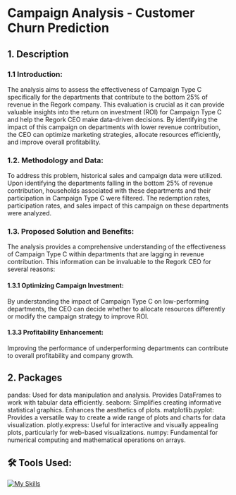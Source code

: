 # Campaign Analysis - Customer Churn Prediction

## 1. Description
### 1.1 Introduction:
The analysis aims to assess the effectiveness of Campaign Type C specifically for the departments that contribute to the bottom 25% of revenue in the Regork company. This evaluation is crucial as it can provide valuable insights into the return on investment (ROI) for Campaign Type C and help the Regork CEO make data-driven decisions. By identifying the impact of this campaign on departments with lower revenue contribution, the CEO can optimize marketing strategies, allocate resources efficiently, and improve overall profitability.

### 1.2. Methodology and Data:
To address this problem, historical sales and campaign data were utilized. Upon identifying the departments falling in the bottom 25% of revenue contribution, households associated with these departments and their participation in Campaign Type C were filtered. The redemption rates, participation rates, and sales impact of this campaign on these departments were analyzed.

### 1.3. Proposed Solution and Benefits:
The analysis provides a comprehensive understanding of the effectiveness of Campaign Type C within departments that are lagging in revenue contribution. This information can be invaluable to the Regork CEO for several reasons:

#### 1.3.1 Optimizing Campaign Investment: 
By understanding the impact of Campaign Type C on low-performing departments, the CEO can decide whether to allocate resources differently or modify the campaign strategy to improve ROI.

#### 1.3.3 Profitability Enhancement:
Improving the performance of underperforming departments can contribute to overall profitability and company growth.

## 2. Packages
pandas: Used for data manipulation and analysis. Provides DataFrames to work with tabular data efficiently.
seaborn: Simplifies creating informative statistical graphics. Enhances the aesthetics of plots.
matplotlib.pyplot: Provides a versatile way to create a wide range of plots and charts for data visualization.
plotly.express: Useful for interactive and visually appealing plots, particularly for web-based visualizations.
numpy: Fundamental for numerical computing and mathematical operations on arrays.

## 🛠️ Tools Used:

[![My Skills](https://skillicons.dev/icons?i=py,anaconda&perline=3)](https://skillicons.dev)
